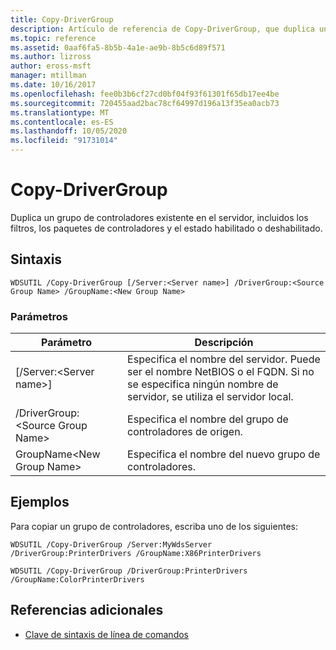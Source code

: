 ```yaml
---
title: Copy-DriverGroup
description: Artículo de referencia de Copy-DriverGroup, que duplica un grupo de controladores existente en el servidor, incluidos los filtros, los paquetes de controladores y el estado habilitado o deshabilitado.
ms.topic: reference
ms.assetid: 0aaf6fa5-8b5b-4a1e-ae9b-8b5c6d89f571
ms.author: lizross
author: eross-msft
manager: mtillman
ms.date: 10/16/2017
ms.openlocfilehash: fee0b3b6cf27cd0bf04f93f61301f65db17ee4be
ms.sourcegitcommit: 720455aad2bac78cf64997d196a13f35ea0acb73
ms.translationtype: MT
ms.contentlocale: es-ES
ms.lasthandoff: 10/05/2020
ms.locfileid: "91731014"
---
```

# <a name="copy-drivergroup"></a>Copy-DriverGroup

Duplica un grupo de controladores existente en el servidor, incluidos los filtros, los paquetes de controladores y el estado habilitado o deshabilitado.

## <a name="syntax"></a>Sintaxis

```
WDSUTIL /Copy-DriverGroup [/Server:<Server name>] /DriverGroup:<Source Group Name> /GroupName:<New Group Name>
```

### <a name="parameters"></a>Parámetros

|Parámetro|Descripción|
|---------|-----------|
|[/Server:\<Server name>]|Especifica el nombre del servidor. Puede ser el nombre NetBIOS o el FQDN. Si no se especifica ningún nombre de servidor, se utiliza el servidor local.|
|/DriverGroup:\<Source Group Name>|Especifica el nombre del grupo de controladores de origen.|
|GroupName\<New Group Name>|Especifica el nombre del nuevo grupo de controladores.|

## <a name="examples"></a>Ejemplos

Para copiar un grupo de controladores, escriba uno de los siguientes:
```
WDSUTIL /Copy-DriverGroup /Server:MyWdsServer /DriverGroup:PrinterDrivers /GroupName:X86PrinterDrivers
```
```
WDSUTIL /Copy-DriverGroup /DriverGroup:PrinterDrivers /GroupName:ColorPrinterDrivers
```

## <a name="additional-references"></a>Referencias adicionales

- [Clave de sintaxis de línea de comandos](command-line-syntax-key.md)